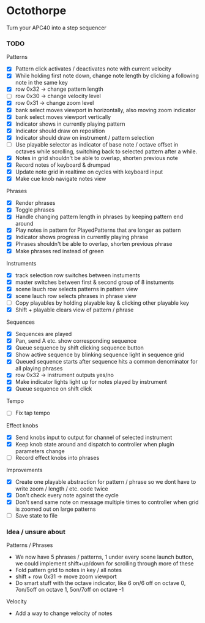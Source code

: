 
# Octothorpe

Turn your APC40 into a step sequencer


### TODO 
Patterns
- [X] Pattern click activates / deactivates note with current velocity
- [X] While holding first note down, change note length by clicking a following note in the same key
- [X] row 0x32 -> change pattern length
- [ ] row 0x30 -> change velocity level
- [X] row 0x31 -> change zoom level
- [X] bank select moves viewport in horizontally, also moving zoom indicator
- [X] bank select moves viewport vertically
- [X] Indicator shows in currently playing pattern
- [X] Indicator should draw on reposition
- [X] Indicator should draw on instrument / pattern selection
- [ ] Use playable selector as indicator of base note / octave offset in octaves while scrolling, switching back to selected pattern after a while. 
- [X] Notes in grid shouldn't be able to overlap, shorten previous note
- [X] Record notes of keyboard & drumpad
- [X] Update note grid in realtime on cycles with keyboard input
- [X] Make cue knob navigate notes view

Phrases
- [X] Render phrases
- [X] Toggle phrases
- [X] Handle changing pattern length in phrases by keeping pattern end around
- [X] Play notes in pattern for PlayedPatterns that are longer as pattern
- [X] Indicator shows progress in currently playing phrase
- [X] Phrases shouldn't be able to overlap, shorten previous phrase
- [X] Make phrases red instead of green

Instruments
- [X] track selection row switches between instuments
- [X] master switches between first & second group of 8 instuments
- [X] scene lauch row selects patterns in pattern view
- [X] scene lauch row selects phrases in phrase view
- [ ] Copy playables by holding playable key & clicking other playable key
- [X] Shift + playable clears view of pattern / phrase

Sequences
- [X] Sequences are played
- [X] Pan, send A etc. show corresponding sequence
- [X] Queue sequence by shift clicking sequence button
- [X] Show active sequence by blinking sequence light in sequence grid
- [X] Queued sequence starts after sequence hits a common denominator for all playing phrases
- [X] row 0x32 -> instrument outputs yes/no
- [X] Make indicator lights light up for notes played by instrument
- [X] Queue sequence on shift click

Tempo
- [ ] Fix tap tempo

Effect knobs
- [X] Send knobs input to output for channel of selected instrument
- [X] Keep knob state around and dispatch to controller when plugin parameters change
- [ ] Record effect knobs into phrases

Improvements
- [X] Create one playable abstraction for pattern / phrase so we dont have to write zoom / length / etc. code twice
- [X] Don't check every note against the cycle
- [X] Don't send same note on message multiple times to controller when grid is zoomed out on large patterns
- [ ] Save state to file

### Idea / unsure about
Patterns / Phrases
- We now have 5 phrases / patterns, 1 under every scene launch button, we could implement shift+up/down for scrolling through more of these
- Fold pattern grid to notes in key / all notes
- shift + row 0x31 -> move zoom viewport
- Do smart stuff with the octave indicator, like 6 on/6 off on octave 0, 7on/5off on octave 1, 5on/7off on octave -1

Velocity
- Add a way to change velocity of notes
